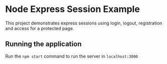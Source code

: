 # Node Express Session Example

This project demonstrates express sessions using login, logout, registration and access for a protected page.

## Running the application

Run the `npm start` command to run the server in `localhost:3000`